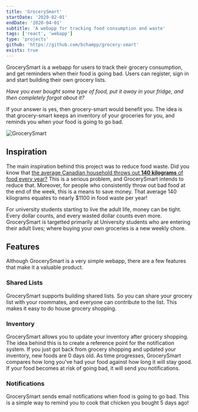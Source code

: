 ```yaml
---
title: 'GrocerySmart'
startDate: '2020-02-01'
endDate: '2020-04-01'
subtitle: 'A webapp for tracking food consumption and waste'
tags: ['react', 'webapp']
type: 'projects'
github: 'https://github.com/bchampp/grocery-smart'
exists: true
---
```


GrocerySmart is a webapp for users to track their grocery consumption, and get reminders when their food is going bad. Users can register, sign in and start building their own grocery lists. 

<i>Have you ever bought some type of food, put it away in your fridge, and then completely forgot about it?</i>

If your answer is yes, then grocery-smart would benefit you. The idea is that grocery-smart keeps an inventory of your groceries for you, and reminds you when your food is going to go bad. 

![GrocerySmart](/projects/grocerysmart/grocerysmart.png)

## Inspiration
The main inspiration behind this project was to reduce food waste. Did you know that <a href='https://lovefoodhatewaste.ca/about/food-waste/'>the average Canadian household throws out <b>140 kilograms</b> of food every year?</a> This is a serious problem, and GrocerySmart intends to reduce that. Moreover, for people who consistently throw out bad food at the end of the week, this is a means to save money. That average 140 kilograms equates to nearly $1100 in food waste per year! 

For university students starting to live the adult life, money can be tight. Every dollar counts, and every wasted dollar counts even more. GrocerySmart is targetted primarily at University students who are entering their adult lives; where buying your own groceries is a new weekly chore. 

## Features
Although GrocerySmart is a very simple webapp, there are a few features that make it a valuable product. 

### Shared Lists
GrocerySmart supports building shared lists. So you can share your grocery list with your roommates, and everyone can contribute to the list. This makes it easy to do house grocery shopping.

### Inventory
GrocerySmart allows you to update your inventory after grocery shopping. The idea behind this is to create a reference point for the notification system. If you just got back from grocery shopping and updated your inventory, new foods are 0 days old. As time progresses, GrocerySmart compares how long you've had your food against how long it will stay good. If your food becomes at risk of going bad, it will send you notifications. 

### Notifications
GrocerySmart sends email notifications when food is going to go bad. This is a simple way to remind you to cook that chicken you bought 5 days ago!

